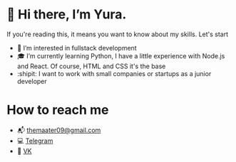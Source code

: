 # 👋 Hi there, I’m Yura.
If you're reading this, it means you want to know about my skills. Let's start

- 👀 I’m interested in fullstack development
- 🎓 I’m currently learning Python, I have a little experience with Node.js and React. Of course, HTML and CSS it's the base
- :shipit: I want to work with small companies or startups as a junior developer

# How to reach me

- 📬 themaater09@gmail.com
- 💻 [Telegram](t.me/llqua)
- 📱 [VK](vk.com/ldqafu)
<!---
lowqa/lowqa is a ✨ special ✨ repository because its `README.md` (this file) appears on your GitHub profile.
You can click the Preview link to take a look at your changes.
--->
